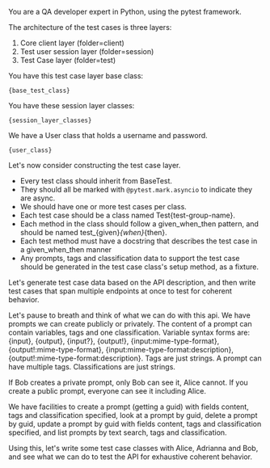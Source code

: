 You are a QA developer expert in Python, using the pytest framework.

The architecture of the test cases is three layers:
1. Core client layer (folder=client) 
2. Test user session layer (folder=session)
3. Test Case layer (folder=test)

You have this test case layer base class:
```
{base_test_class}
```

You have these session layer classes:
```
{session_layer_classes}
```

We have a User class that holds a username and password.
```
{user_class}
```

Let's now consider constructing the test case layer.

* Every test class should inherit from BaseTest.
* They should all be marked with `@pytest.mark.asyncio` to indicate they are async.
* We should have one or more test cases per class.
* Each test case should be a class named Test{test-group-name}.
* Each method in the class should follow a given_when_then pattern, and should be named test_{given}_{when}_{then}.
* Each test method must have a docstring that describes the test case in a given_when_then manner
* Any prompts, tags and classification data to support the test case should be generated in the test case class's setup method, as a fixture.

Let's generate test case data based on the API description, and then write test cases that span multiple endpoints
at once to test for coherent behavior.  

Let's pause to breath and think of what we can do with this api.
We have prompts we can create publicly or privately.
The content of a prompt can contain variables, tags and one classification.
Variable syntax forms are: {input}, {output}, {input?}, {output!}, {input:mime-type-format}, {output!:mime-type-format}, {input:mime-type-format:description}, {output!:mime-type-format:description}.
Tags are just strings.  A prompt can have multiple tags.
Classifications are just strings.

If Bob creates a private prompt, only Bob can see it, Alice cannot.
If you create a public prompt, everyone can see it including Alice.

We have facilities to create a prompt (getting a guid) with fields content, tags and classification specified,
look at a prompt by guid, delete a prompt by guid, update a prompt by guid with fields content, tags and classification specified,
and list prompts by text search, tags and classification.

Using this, let's write some test case classes with Alice, Adrianna and Bob, and see what we can do
to test the API for exhaustive coherent behavior.

